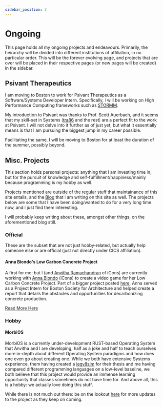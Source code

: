 ```yaml
---
sidebar_position: 3
---
```


# Ongoing

This page holds all my ongoing projects and endeavours. Primarily, the heirarchy will be divided into different institutions of affiliation, in no particular order. This will be the forever evolving page, and projects that are over will be placed in their respective pages (or new pages will be created) in the sidebar.

## Psivant Therapeutics 

I am moving to Boston to work for Psivant Therapeutics as a Software/Systems Developer Intern. Specifically, I will be working on High Performance Computing frameworks such as [STORMM](https://github.com/psivant/stormm).

My introduction to Psivant was thanks to Prof. Scott Auerbach, and it seems that my skill-set in Systems ([tra86](https://tra86.skushagra.com/) and the rest) are a perfect fit to the work at Psivant. I will not delve into it further as of just yet, but what it essentially means is that I am pursuing the biggest jump in my career possible.

Facilitating the same, I will be moving to Boston for at least the duration of the summer, possibly beyond.

## Misc. Projects

This section holds personal projects: anything that I am investing time in, but for the pursuit of knowledge and self-fulfillment/happiness/mainly because programming is my hobby as well. 

Projects mentioned are outside of the regular stuff that maintainance of this site entails, and the [Blog](/blog) that I am writing on this site as well. The projects below are some that I have been doing/wanted to do for a very long time now, and I just find them interesting.

I will probably keep writing about these, amongst other things, on the aforementioned blog still.

### Official

These are the subset that are not just hobby-related, but actually help someone else or are official (just not directly under CICS affiliation).

#### Anna Biondo's Low Carbon Concrete Project

A first for me: but I (and [Anvitha Ramachandran](https://github.com/anvitha305) of iCons) are currently working with [Anna Biondo](https://www.linkedin.com/in/anna-biondo-2024/) (iCons) to create a video game for her Low Carbon Concrete Project. Part of a bigger project posted [here](https://www.linkedin.com/feed/update/urn:li:activity:7176237788382515200/), Anna served as a Project Intern for Boston Society for Architecture and helped create a report that details the obstacles and opportunities for decarbonizing concrete production.

[Read More Here](https://skushagra.com/blog/newsletter5#anna-biondos-low-carbon-concrete-project)

### Hobby

#### MorbiOS

MorbiOS is a currently under-development RUST-based Operating System that Anvitha and I are developing, half as a joke and half to teach ourselves more in-depth about different Operating System paradigms and how does one even go about creating one. While we both have extensive Systems experience, them having created a [legv8sim](https://github.com/anvitha305/legv8sim) for their thesis and me having compared different programming languages on a low-level baseline, we both believe that this project would provide an immense learning opportunity that classes sometimes do not have time for. And above all, this is a hobby: we actually love doing this stuff.

While there is not much out there: be on the lookout [here](https://skushagra.com/docs/finechive/morbios) for more updates to the project as they keep on coming. 